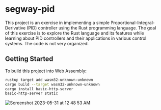 # segway-pid

This project is an exercise in implementing a simple Proportional-Integral-Derivative (PID) controller using the Rust programming language. The goal of this exercise is to explore the Rust language and its features while learning about PID controllers and their applications in various control systems. The code is not very organized.

## Getting Started

To build this project into Web Assembly:

```bash
rustup target add wasm32-unknown-unknown
cargo build --target wasm32-unknown-unknown
cargo install basic-http-server
basic-http-server static
```

![Screenshot 2023-05-31 at 12 48 53 AM](https://github.com/alaney2/segway-pid/assets/70783523/dfc2aab3-8f98-4a62-a7b9-ddb9df70f465)
